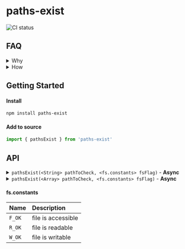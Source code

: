 # paths-exist

![CI status](https://travis-ci.org/servexyz/paths-exist.svg?branch=master)

## FAQ

<details><summary>Why</summary>
Sindre already has a small-bundled version for path-checking <a href="https://www.npmjs.com/package/path-exists">path-exists</a>. I wanted an API that was overloaded with the ability to check for an array of paths. While it would be quite simple to implement a factory, I ended up needing this functionality across a few different projects in a week and decided to abstract it.
</details>

<details><summary>How</summary>
File checks are done using <code>fs.access</code> with the default constant <code>fs.constants.F_OK</code>. In the future, will allow overloading of this constant.

<h3><a href="https://nodejs.org/api/fs.html#fs_file_access_constants">File Access Constant</a>: fs.constants.F_OK</h3>
<p>
"Flag indicating that the file is visible to the calling process. This is useful for determining if a file exists, but says nothing about rwx permissions. Default if no mode is specified."
</p>
</details>

## Getting Started

#### Install

```sh
npm install paths-exist
```

#### Add to source

```js
import { pathsExist } from 'paths-exist'
```

## API

<details><summary><code>pathsExist(&lt;String&gt; pathToCheck, &lt;fs.constants&gt; fsFlag)</code> - <b>Async</b></summary>

<hr />
<b>Where</b>

<ul>
<li><code>pathToCheck</code> is a single path string you want to check.</li>
<li><code>fsFlag</code> is an optional param where you can specify the expected file mode; F_OK is the default.</li>
</ul>

<b>Example</b>

<code style="display:block">import { R_OK, W_OK, F_OK, pathsExist } from "paths-exist"

  await pathsExist() // --> null (because path param is empty)

  await pathsExist("/real/file/path") // --> true

  await pathsExist("/real/file/path", F_OK) // --> true

  await pathsExist("/fake/file/path", F_OK) // --> false

  await pathsExist("/readable/path", R_OK) // --> true

  await pathsExist("/writeable/path", W_OK) // --> true
</code>

<hr />
</details>

<details><summary><code>pathsExist(&lt;Array&gt; pathToCheck, &lt;fs.constants&gt; fsFlag)</code> - <b>Async</b></summary>

<hr />
<b>Where</b>

<ul>
<li><code>pathToCheck</code> is an array of path strings you want to check.</li>
<li><code>fsFlag</code> is an optional param where you can specify the expected file mode; F_OK is the default.</li>
</ul>

<b>Example</b>

<code style="display:block">import { R_OK, W_OK, F_OK, pathsExist } from "paths-exist"

  await pathsExist() // --> null (because path param is empty)

  await pathsExist(["readable/path", "second/readable/path"])  // --> true

  await pathsExist(["readable/path", "second/readable/path"], F_OK)  // --> true

  await pathsExist(["readable/path", "second/readable/path"], R_OK)  // --> true

  await pathsExist(["unwritable/path", "other/unwritable/path"], W_OK) // --> false

  await pathsExist(["real/path", "fake/path"]) // --> false
</code>

<hr />
</details>


#### fs.constants
| Name   | Description        |
|:-------|:-------------------|
| `F_OK` | file is accessible |
| `R_OK` | file is readable   |
| `W_OK` | file is writable   |
